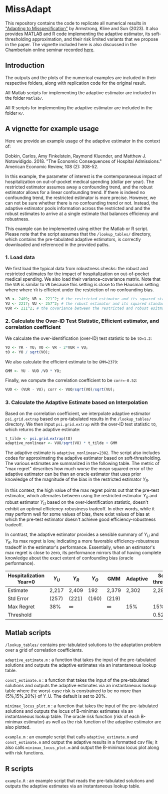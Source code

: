 # MissAdapt

This repository contains the code to replicate all numerical results in ["Adapting to Misspecification"](https://arxiv.org/pdf/2305.14265.pdf) by Armstrong, Kline and Sun (2023).  It also provides MATLAB and R code implementing the adaptive estimator, its soft-thresholding approximation, and their risk limited variants that we propose in the paper.  The vignette included here is also discussed in the Chamberlain online seminar recorded [here](https://youtu.be/JrDsCW-1h6A).


## Introduction
The outputs and the plots of the numerical examples are included in their respective folders, along with replication code for the original result.

All Matlab scripts for implementing the adaptive estimator are included in the folder `Matlab/`.   

All R scripts for implementing the adaptive estimator are included in the folder `R/`.  

## A vignette for example usage
Here we provide an example usage of the adaptive estimator in the context of:  

Dobkin, Carlos, Amy Finkelstein, Raymond Kluender, and Matthew J. Notowidigdo. 2018. "The Economic Consequences of Hospital Admissions." American Economic Review, 108 (2): 308-52.

In this example, the parameter of interest is the contemporaneous impact of hospitalization on out-of-pocket medical spending (dollar per year). The restricted estimator assumes away a confounding trend, and the robust estimator allows for a linear confounding trend. If there is indeed no confounding trend, the restricted estimator is more precise. However, we can not be sure whether there is no confounding trend or not. Instead, the adaptive estimator pools information across the restricted and and the robust estimates to arrive at a single estimate that balances efficiency and robustness.

This example can be implemented using either the Matlab or R script.  Please note that the script assumes that the `/lookup_tables/` directory, which contains the pre-tabulated adaptive estimators, is correctly downloaded and referenced in the provided paths.
	
### 1. Load data
We first load the typical data from robustness checks: the robust and restricted estimates for the impact of hospitalization on out-of-pocket medical spending. We also load their variance-covariance matrix. Note that the `VUR` is similar to `VR` because this setting is close to the Hausman setting where where `YR` is efficient under the restriction of no confounding bias. 
```r
YR <- 2409; VR <- 221^2; # the restricted estimator and its squared standard error
YU <- 2217; VU <- 257^2; # the robust estimator and its squared standard error
VUR <- 211^2; # the covariance between the restricted and robust esitmators
```
### 2. Calculate the Over-ID Test Statistic, Efficient estimator, and correlation coefficient
We calculate the over-identification (over-ID) test statistic to be `tO=1.2`:
```r
YO <- YR - YU; VO <- VR - 2*VUR + VU;
tO <- YO / sqrt(VO);
```
We also calculate the efficient estimate to be `GMM=2379`:
```r
GMM <- YU - VUO /VO * YO;
```
Finally, we compute the correlation coefficient to be `corr=-0.52`:
```r
VUO <- (VUR - VU); corr <- VUO/sqrt(VO)/sqrt(VU);
```

### 3. Calculate the Adaptive Estimate based on Interpolation
Based on the correlation coefficient, we interpolate adaptive estimator `psi.grid.extrap` based on pre-tabulated results in the `/lookup_tables/` directory. We then input `psi.grid.extrap` with the over-ID test statistic `tO`, which returns the adaptive estimate:
```r
t_tilde <- psi.grid.extrap(tO) 
adaptive_nonlinear <- VUO/sqrt(VO) * t_tilde + GMM
```
The adaptive estimate is `adaptive_nonlinear=2302`. The script also includes codes for approximating the adaptive estimator based on soft-thresholding. The various estimates are summarized in the following table. The metric of "max regret" describes how much worse the mean squared error of the adaptive estimator can be than an oracle estimator that uses prior knowledge of the magnitude of the bias in the restricted estimator $Y_{R}$.  

In this context, the high value of the max regret points out that the pre-test estimator, which alternates between using the restricted estimator $Y_{R}$ and robust estimator $Y_{U}$ based on the over-identification statistic, doesn't exhibit an optimal efficiency-robustness tradeoff. In other words, while it may perform well for some values of bias, there exist values of bias at which the pre-test estimator doesn't achieve good efficiency-robustness tradeoff.

In contrast, the adaptive estimator provides a sensible summary of $Y_{U}$ and $Y_{R}$. Its max regret is low, indicating a more favorable efficiency-robustness tradeoff in the estimator's performance. Essentially, when an estimator's max regret is close to zero, its performance mirrors that of having complete knowledge about the exact extent of confounding bias (oracle performance).


| Hospitalization Year=0 | $Y_{U}$    | $Y_{R}$ | $Y_O$  |   GMM   | Adaptive | Soft-threshold | Pre-test  |
|-----------|------------|---------|--------|---------|----------|-----------|-------|
| Estimate   | 2,217   | 2,409  | 192     | 2,379    | 2,302     | 2,287 |  2,409  |
|Std Error  | (257)   | (221)  | (160)   | (219)    |           |       |       |
|Max Regret | 38%     | ∞      |       |  ∞       | 15%        | 15%       | 68%   |
| Threshold  |        |         |        |         |          | 0.52      | 1.96  |



## Matlab scripts

`/lookup_tables/` contains pre-tabulated solutions to the adaptation problem over a grid of correlation coefficients.

`adaptive_estimate.m` : a function that takes the input of the pre-tabulated solutions and outputs the adaptive estimates via an instantaneous lookup table.

`const_estimate.m` : a function that takes the input of the pre-tabulated solutions and outputs the adaptive estimates via an instantaneous lookup table where the worst-case risk is constrained to be no more than {5%,15%,20%} of Y_U.  The default is set to 20%.

`minimax_locus_plot.m` : a function that takes the input of the pre-tabulated solutions and outputs the locus of B-minimax estimates via an instantaneous lookup table.  The oracle risk function (risk of each B-minimax estimator) as well as the risk function of the adaptive estimator are also plotted.

`example.m` : an example script that calls `adaptive_estimate.m` and `const_estimate.m` and output the adaptive results in a formatted csv file; it also calls `minimax_locus_plot.m` and output the B-minimax locus plot along with risk functions.

## R scripts

`example.R` : an example script that reads the pre-tabulated solutions and outputs the adaptive estimates via an instantaneous lookup table.
 
